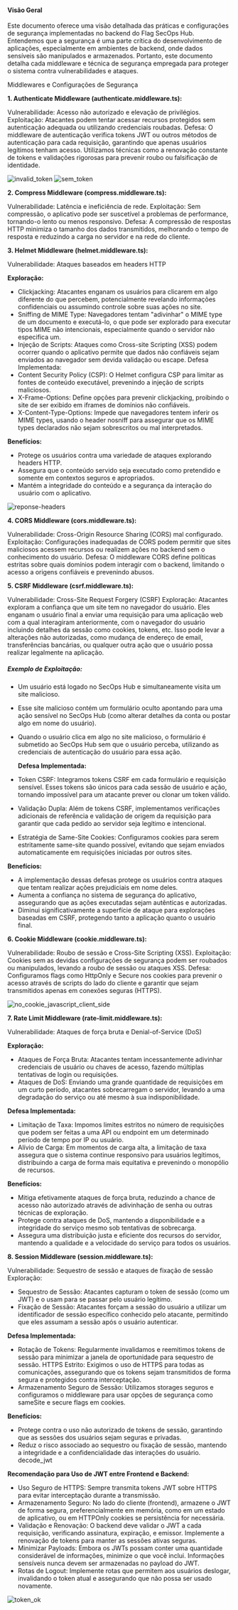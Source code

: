 #### Visão Geral

Este documento oferece uma visão detalhada das práticas e configurações de segurança implementadas no backend do Flag SecOps Hub. Entendemos que a segurança é uma parte crítica do desenvolvimento de aplicações, especialmente em ambientes de backend, onde dados sensíveis são manipulados e armazenados. Portanto, este documento detalha cada middleware e técnica de segurança empregada para proteger o sistema contra vulnerabilidades e ataques.

Middlewares e Configurações de Segurança

**1. Authenticate Middleware (authenticate.middleware.ts):**

Vulnerabilidade: Acesso não autorizado e elevação de privilégios.
Exploitação: Atacantes podem tentar acessar recursos protegidos sem autenticação adequada ou utilizando credenciais roubadas.
Defesa: O middleware de autenticação verifica tokens JWT ou outros métodos de autenticação para cada requisição, garantindo que apenas usuários legítimos tenham acesso. Utilizamos técnicas como a renovação constante de tokens e validações rigorosas para prevenir roubo ou falsificação de identidade.

![invalid_token](../images/invalid_token.png)
![sem_token](../images/sem_token.png)

**2. Compress Middleware (compress.middleware.ts):**

Vulnerabilidade: Latência e ineficiência de rede.
Exploitação: Sem compressão, o aplicativo pode ser suscetível a problemas de performance, tornando-o lento ou menos responsivo.
Defesa: A compressão de respostas HTTP minimiza o tamanho dos dados transmitidos, melhorando o tempo de resposta e reduzindo a carga no servidor e na rede do cliente.

**3. Helmet Middleware (helmet.middleware.ts):**

Vulnerabilidade: Ataques baseados em headers HTTP

**Exploração:**

- Clickjacking: Atacantes enganam os usuários para clicarem em algo diferente do que percebem, potencialmente revelando informações confidenciais ou assumindo controle sobre suas ações no site.
- Sniffing de MIME Type: Navegadores tentam "adivinhar" o MIME type de um documento e executá-lo, o que pode ser explorado para executar tipos MIME não intencionais, especialmente quando o servidor não especifica um.
- Injeção de Scripts: Ataques como Cross-site Scripting (XSS) podem ocorrer quando o aplicativo permite que dados não confiáveis sejam enviados ao navegador sem devida validação ou escape.
  Defesa Implementada:
- Content Security Policy (CSP): O Helmet configura CSP para limitar as fontes de conteúdo executável, prevenindo a injeção de scripts maliciosos.
- X-Frame-Options: Define opções para prevenir clickjacking, proibindo o site de ser exibido em iframes de domínios não confiáveis.
- X-Content-Type-Options: Impede que navegadores tentem inferir os MIME types, usando o header nosniff para assegurar que os MIME types declarados não sejam sobrescritos ou mal interpretados.

**Benefícios:**

- Protege os usuários contra uma variedade de ataques explorando headers HTTP.
- Assegura que o conteúdo servido seja executado como pretendido e somente em contextos seguros e apropriados.
- Mantém a integridade do conteúdo e a segurança da interação do usuário com o aplicativo.

![reponse-headers](../images/reponse-headers.png)

**4. CORS Middleware (cors.middleware.ts):**

Vulnerabilidade: Cross-Origin Resource Sharing (CORS) mal configurado.
Exploitação: Configurações inadequadas de CORS podem permitir que sites maliciosos acessem recursos ou realizem ações no backend sem o conhecimento do usuário.
Defesa: O middleware CORS define políticas estritas sobre quais domínios podem interagir com o backend, limitando o acesso a origens confiáveis e prevenindo abusos.

**5. CSRF Middleware (csrf.middleware.ts):**

Vulnerabilidade: Cross-Site Request Forgery (CSRF)
Exploração: Atacantes exploram a confiança que um site tem no navegador do usuário. Eles enganam o usuário final a enviar uma requisição para uma aplicação web com a qual interagiram anteriormente, com o navegador do usuário incluindo detalhes da sessão como cookies, tokens, etc. Isso pode levar a alterações não autorizadas, como mudança de endereço de email, transferências bancárias, ou qualquer outra ação que o usuário possa realizar legalmente na aplicação.

##### Exemplo de Exploitação:

- Um usuário está logado no SecOps Hub e simultaneamente visita um site malicioso.
- Esse site malicioso contém um formulário oculto apontando para uma ação sensível no SecOps Hub (como alterar detalhes da conta ou postar algo em nome do usuário).
- Quando o usuário clica em algo no site malicioso, o formulário é submetido ao SecOps Hub sem que o usuário perceba, utilizando as credenciais de autenticação do usuário para essa ação.

  **Defesa Implementada:**

- Token CSRF: Integramos tokens CSRF em cada formulário e requisição sensível. Esses tokens são únicos para cada sessão de usuário e ação, tornando impossível para um atacante prever ou clonar um token válido.
- Validação Dupla: Além de tokens CSRF, implementamos verificações adicionais de referência e validação de origem da requisição para garantir que cada pedido ao servidor seja legítimo e intencional.
- Estratégia de Same-Site Cookies: Configuramos cookies para serem estritamente same-site quando possível, evitando que sejam enviados automaticamente em requisições iniciadas por outros sites.

**Benefícios:**

- A implementação dessas defesas protege os usuários contra ataques que tentam realizar ações prejudiciais em nome deles.
- Aumenta a confiança no sistema de segurança do aplicativo, assegurando que as ações executadas sejam autênticas e autorizadas.
- Diminui significativamente a superfície de ataque para explorações baseadas em CSRF, protegendo tanto a aplicação quanto o usuário final.

**6. Cookie Middleware (cookie.middleware.ts):**

Vulnerabilidade: Roubo de sessão e Cross-Site Scripting (XSS).
Exploitação: Cookies sem as devidas configurações de segurança podem ser roubados ou manipulados, levando a roubo de sessão ou ataques XSS.
Defesa: Configuramos flags como HttpOnly e Secure nos cookies para prevenir o acesso através de scripts do lado do cliente e garantir que sejam transmitidos apenas em conexões seguras (HTTPS).

![no_cookie_javascript_client_side](../images/no_cookie_javascript_client_side.png)

**7. Rate Limit Middleware (rate-limit.middleware.ts):**

Vulnerabilidade: Ataques de força bruta e Denial-of-Service (DoS)

**Exploração:**

- Ataques de Força Bruta: Atacantes tentam incessantemente adivinhar credenciais de usuário ou chaves de acesso, fazendo múltiplas tentativas de login ou requisições.
- Ataques de DoS: Enviando uma grande quantidade de requisições em um curto período, atacantes sobrecarregam o servidor, levando a uma degradação do serviço ou até mesmo à sua indisponibilidade.

**Defesa Implementada:**

- Limitação de Taxa: Impomos limites estritos no número de requisições que podem ser feitas a uma API ou endpoint em um determinado período de tempo por IP ou usuário.
- Alívio de Carga: Em momentos de carga alta, a limitação de taxa assegura que o sistema continue responsivo para usuários legítimos, distribuindo a carga de forma mais equitativa e prevenindo o monopólio de recursos.

**Benefícios:**

- Mitiga efetivamente ataques de força bruta, reduzindo a chance de acesso não autorizado através de adivinhação de senha ou outras técnicas de exploração.
- Protege contra ataques de DoS, mantendo a disponibilidade e a integridade do serviço mesmo sob tentativas de sobrecarga.
- Assegura uma distribuição justa e eficiente dos recursos do servidor, mantendo a qualidade e a velocidade do serviço para todos os usuários.

**8. Session Middleware (session.middleware.ts):**

Vulnerabilidade: Sequestro de sessão e ataques de fixação de sessão
Exploração:

- Sequestro de Sessão: Atacantes capturam o token de sessão (como um JWT) e o usam para se passar pelo usuário legítimo.
- Fixação de Sessão: Atacantes forçam a sessão do usuário a utilizar um identificador de sessão específico conhecido pelo atacante, permitindo que eles assumam a sessão após o usuário autenticar.

**Defesa Implementada:**

- Rotação de Tokens: Regularmente invalidamos e reemitimos tokens de sessão para minimizar a janela de oportunidade para sequestro de sessão.
  HTTPS Estrito: Exigimos o uso de HTTPS para todas as comunicações, assegurando que os tokens sejam transmitidos de forma segura e protegidos contra interceptação.
- Armazenamento Seguro de Sessão: Utilizamos storages seguros e configuramos o middleware para usar opções de segurança como sameSite e secure flags em cookies.

**Benefícios:**

- Protege contra o uso não autorizado de tokens de sessão, garantindo que as sessões dos usuários sejam seguras e privadas.
- Reduz o risco associado ao sequestro ou fixação de sessão, mantendo a integridade e a confidencialidade das interações do usuário.
  decode_jwt

**Recomendação para Uso de JWT entre Frontend e Backend:**

- Uso Seguro de HTTPS: Sempre transmita tokens JWT sobre HTTPS para evitar interceptação durante a transmissão.
- Armazenamento Seguro: No lado do cliente (frontend), armazene o JWT de forma segura, preferencialmente em memória, como em um estado de aplicativo, ou em HTTPOnly cookies se persistência for necessária.
- Validação e Renovação: O backend deve validar o JWT a cada requisição, verificando assinatura, expiração, e emissor. Implemente a renovação de tokens para manter as sessões ativas seguras.
- Minimizar Payloads: Embora os JWTs possam conter uma quantidade considerável de informações, minimize o que você inclui. Informações sensíveis nunca devem ser armazenadas no payload do JWT.
- Rotas de Logout: Implemente rotas que permitem aos usuários deslogar, invalidando o token atual e assegurando que não possa ser usado novamente.

![token_ok](../images/token_ok.png)
